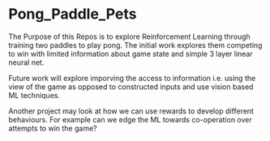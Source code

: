# Pong_Paddle_Pets
The Purpose of this Repos is to explore Reinforcement Learning through training two paddles to play pong.
The initial work explores them competing to win with limited information about game state and simple 3 layer linear neural net.  

Future work will explore imporving the access to information i.e. using the view of the game as opposed to constructed inputs and use vision based ML techniques. 

Another project may look at how we can use rewards to develop different behaviours. For example can we edge the ML towards co-operation over attempts to win the game?
